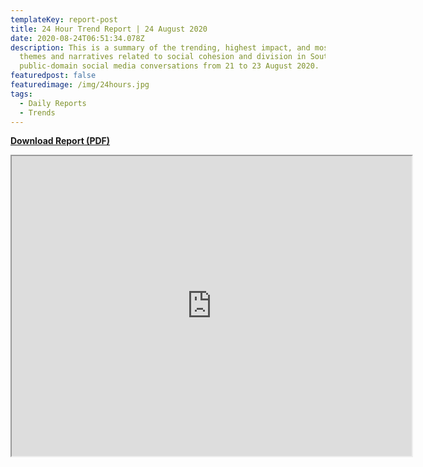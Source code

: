 ```yaml
---
templateKey: report-post
title: 24 Hour Trend Report | 24 August 2020
date: 2020-08-24T06:51:34.078Z
description: This is a summary of the trending, highest impact, and most active
  themes and narratives related to social cohesion and division in South African
  public-domain social media conversations from 21 to 23 August 2020.
featuredpost: false
featuredimage: /img/24hours.jpg
tags:
  - Daily Reports
  - Trends
---
```

**[Download Report (PDF)](https://drive.google.com/u/5/uc?id=1sHfgtIT0otOURcpg4-424LKeQ4JfFo-G&export=download)**

<iframe src="https://drive.google.com/file/d/1sHfgtIT0otOURcpg4-424LKeQ4JfFo-G/preview" width="640" height="480"></iframe>